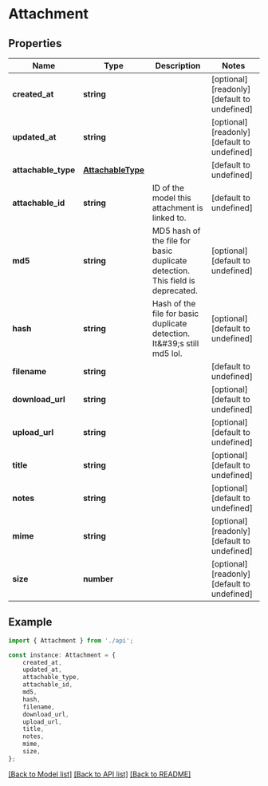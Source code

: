 # Attachment


## Properties

Name | Type | Description | Notes
------------ | ------------- | ------------- | -------------
**created_at** | **string** |  | [optional] [readonly] [default to undefined]
**updated_at** | **string** |  | [optional] [readonly] [default to undefined]
**attachable_type** | [**AttachableType**](AttachableType.md) |  | [default to undefined]
**attachable_id** | **string** | ID of the model this attachment is linked to. | [default to undefined]
**md5** | **string** | MD5 hash of the file for basic duplicate detection. This field is deprecated. | [optional] [default to undefined]
**hash** | **string** | Hash of the file for basic duplicate detection. It\&#39;s still md5 lol. | [optional] [default to undefined]
**filename** | **string** |  | [default to undefined]
**download_url** | **string** |  | [optional] [default to undefined]
**upload_url** | **string** |  | [optional] [default to undefined]
**title** | **string** |  | [optional] [default to undefined]
**notes** | **string** |  | [optional] [default to undefined]
**mime** | **string** |  | [optional] [readonly] [default to undefined]
**size** | **number** |  | [optional] [readonly] [default to undefined]

## Example

```typescript
import { Attachment } from './api';

const instance: Attachment = {
    created_at,
    updated_at,
    attachable_type,
    attachable_id,
    md5,
    hash,
    filename,
    download_url,
    upload_url,
    title,
    notes,
    mime,
    size,
};
```

[[Back to Model list]](../README.md#documentation-for-models) [[Back to API list]](../README.md#documentation-for-api-endpoints) [[Back to README]](../README.md)
